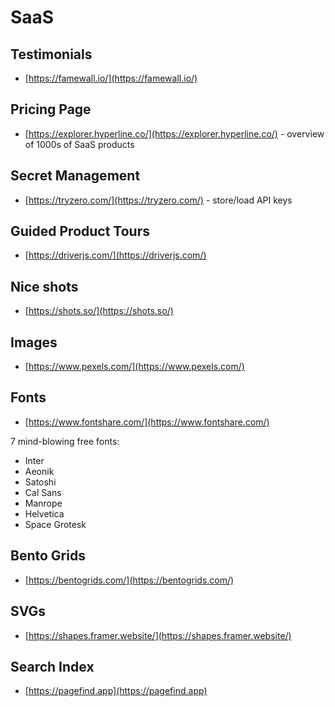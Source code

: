 # SaaS

## Testimonials

- [https://famewall.io/](https://famewall.io/)

## Pricing Page

- [https://explorer.hyperline.co/](https://explorer.hyperline.co/) - overview of 1000s of SaaS products

## Secret Management

- [https://tryzero.com/](https://tryzero.com/) - store/load API keys

## Guided Product Tours

- [https://driverjs.com/](https://driverjs.com/)

## Nice shots

- [https://shots.so/](https://shots.so/)

## Images

- [https://www.pexels.com/](https://www.pexels.com/)

## Fonts

- [https://www.fontshare.com/](https://www.fontshare.com/)

7 mind-blowing free fonts:

- Inter
- Aeonik
- Satoshi
- Cal Sans
- Manrope
- Helvetica
- Space Grotesk

## Bento Grids

- [https://bentogrids.com/](https://bentogrids.com/)

## SVGs

- [https://shapes.framer.website/](https://shapes.framer.website/)

## Search Index

- [https://pagefind.app](https://pagefind.app)
